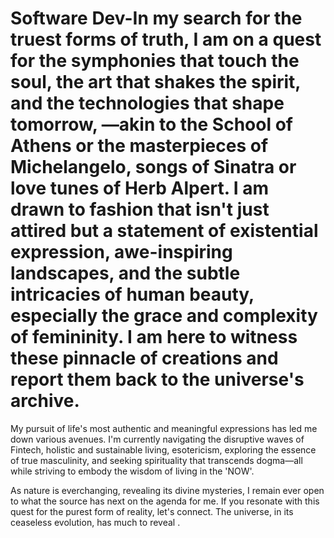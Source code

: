 # Software Dev-In my search for the truest forms of truth, I am on a quest for the symphonies that touch the soul, the art that shakes the spirit, and the technologies that shape tomorrow, —akin to the School of Athens or the masterpieces of Michelangelo, songs of Sinatra or love tunes of Herb Alpert. I am drawn to fashion that isn't just attired but a statement of existential expression, awe-inspiring landscapes, and the subtle intricacies of human beauty, especially the grace and complexity of femininity. I am here to witness these pinnacle of creations and report them back to the universe's archive.

My pursuit of life's most authentic and meaningful expressions has led me down various avenues. I'm currently navigating the disruptive waves of Fintech, holistic and sustainable living, esotericism, exploring the essence of true masculinity, and seeking spirituality that transcends dogma—all while striving to embody the wisdom of living in the 'NOW'.

As nature is everchanging, revealing its divine mysteries, I remain ever open to what the source has next on the agenda for me. If you resonate with this quest for the purest form of reality, let's connect. The universe, in its ceaseless evolution, has much to reveal .
